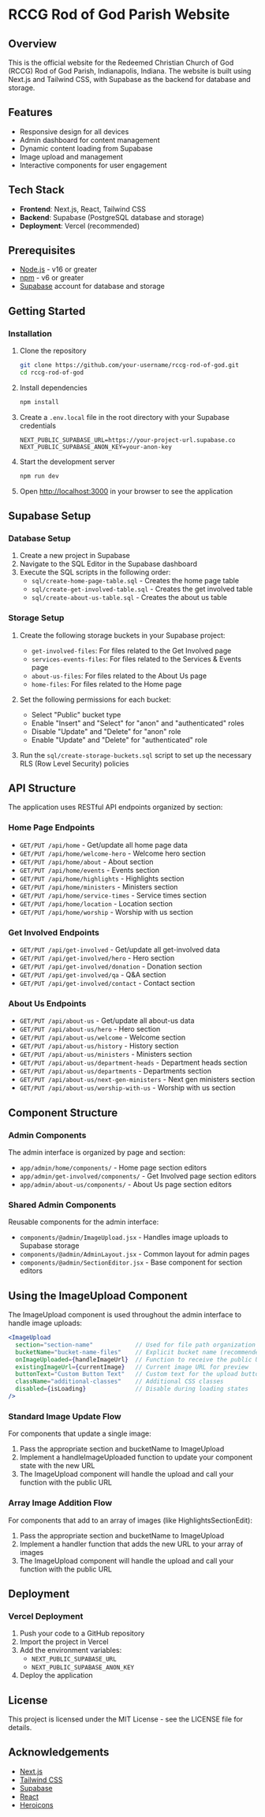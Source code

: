 # RCCG Rod of God Parish Website

## Overview

This is the official website for the Redeemed Christian Church of God (RCCG) Rod of God Parish, Indianapolis, Indiana. The website is built using Next.js and Tailwind CSS, with Supabase as the backend for database and storage.

## Features

- Responsive design for all devices
- Admin dashboard for content management
- Dynamic content loading from Supabase
- Image upload and management
- Interactive components for user engagement

## Tech Stack

- **Frontend**: Next.js, React, Tailwind CSS
- **Backend**: Supabase (PostgreSQL database and storage)
- **Deployment**: Vercel (recommended)

## Prerequisites

- [Node.js](https://nodejs.org/en/) - v16 or greater
- [npm](https://www.npmjs.com/) - v6 or greater
- [Supabase](https://supabase.com) account for database and storage

## Getting Started

### Installation

1. Clone the repository
   ```bash
   git clone https://github.com/your-username/rccg-rod-of-god.git
   cd rccg-rod-of-god
   ```

2. Install dependencies
   ```bash
   npm install
   ```

3. Create a `.env.local` file in the root directory with your Supabase credentials
   ```
   NEXT_PUBLIC_SUPABASE_URL=https://your-project-url.supabase.co
   NEXT_PUBLIC_SUPABASE_ANON_KEY=your-anon-key
   ```

4. Start the development server
   ```bash
   npm run dev
   ```

5. Open [http://localhost:3000](http://localhost:3000) in your browser to see the application

## Supabase Setup

### Database Setup

1. Create a new project in Supabase
2. Navigate to the SQL Editor in the Supabase dashboard
3. Execute the SQL scripts in the following order:
   - `sql/create-home-page-table.sql` - Creates the home page table
   - `sql/create-get-involved-table.sql` - Creates the get involved table
   - `sql/create-about-us-table.sql` - Creates the about us table

### Storage Setup

1. Create the following storage buckets in your Supabase project:
   - `get-involved-files`: For files related to the Get Involved page
   - `services-events-files`: For files related to the Services & Events page
   - `about-us-files`: For files related to the About Us page
   - `home-files`: For files related to the Home page

2. Set the following permissions for each bucket:
   - Select "Public" bucket type
   - Enable "Insert" and "Select" for "anon" and "authenticated" roles
   - Disable "Update" and "Delete" for "anon" role
   - Enable "Update" and "Delete" for "authenticated" role

3. Run the `sql/create-storage-buckets.sql` script to set up the necessary RLS (Row Level Security) policies

## API Structure

The application uses RESTful API endpoints organized by section:

### Home Page Endpoints
- `GET/PUT /api/home` - Get/update all home page data
- `GET/PUT /api/home/welcome-hero` - Welcome hero section
- `GET/PUT /api/home/about` - About section
- `GET/PUT /api/home/events` - Events section
- `GET/PUT /api/home/highlights` - Highlights section
- `GET/PUT /api/home/ministers` - Ministers section
- `GET/PUT /api/home/service-times` - Service times section
- `GET/PUT /api/home/location` - Location section
- `GET/PUT /api/home/worship` - Worship with us section

### Get Involved Endpoints
- `GET/PUT /api/get-involved` - Get/update all get-involved data
- `GET/PUT /api/get-involved/hero` - Hero section
- `GET/PUT /api/get-involved/donation` - Donation section
- `GET/PUT /api/get-involved/qa` - Q&A section
- `GET/PUT /api/get-involved/contact` - Contact section

### About Us Endpoints
- `GET/PUT /api/about-us` - Get/update all about-us data
- `GET/PUT /api/about-us/hero` - Hero section
- `GET/PUT /api/about-us/welcome` - Welcome section
- `GET/PUT /api/about-us/history` - History section
- `GET/PUT /api/about-us/ministers` - Ministers section
- `GET/PUT /api/about-us/department-heads` - Department heads section
- `GET/PUT /api/about-us/departments` - Departments section
- `GET/PUT /api/about-us/next-gen-ministers` - Next gen ministers section
- `GET/PUT /api/about-us/worship-with-us` - Worship with us section

## Component Structure

### Admin Components

The admin interface is organized by page and section:

- `app/admin/home/components/` - Home page section editors
- `app/admin/get-involved/components/` - Get Involved page section editors
- `app/admin/about-us/components/` - About Us page section editors

### Shared Admin Components

Reusable components for the admin interface:

- `components/@admin/ImageUpload.jsx` - Handles image uploads to Supabase storage
- `components/@admin/AdminLayout.jsx` - Common layout for admin pages
- `components/@admin/SectionEditor.jsx` - Base component for section editors

## Using the ImageUpload Component

The ImageUpload component is used throughout the admin interface to handle image uploads:

```jsx
<ImageUpload
  section="section-name"            // Used for file path organization within the bucket
  bucketName="bucket-name-files"    // Explicit bucket name (recommended)
  onImageUploaded={handleImageUrl}  // Function to receive the public URL
  existingImageUrl={currentImage}   // Current image URL for preview
  buttonText="Custom Button Text"   // Custom text for the upload button
  className="additional-classes"    // Additional CSS classes
  disabled={isLoading}              // Disable during loading states
/>
```

### Standard Image Update Flow
For components that update a single image:
1. Pass the appropriate section and bucketName to ImageUpload
2. Implement a handleImageUploaded function to update your component state with the new URL
3. The ImageUpload component will handle the upload and call your function with the public URL

### Array Image Addition Flow
For components that add to an array of images (like HighlightsSectionEdit):
1. Pass the appropriate section and bucketName to ImageUpload
2. Implement a handler function that adds the new URL to your array of images
3. The ImageUpload component will handle the upload and call your function with the public URL

## Deployment

### Vercel Deployment

1. Push your code to a GitHub repository
2. Import the project in Vercel
3. Add the environment variables:
   - `NEXT_PUBLIC_SUPABASE_URL`
   - `NEXT_PUBLIC_SUPABASE_ANON_KEY`
4. Deploy the application

## License

This project is licensed under the MIT License - see the LICENSE file for details.

## Acknowledgements

- [Next.js](https://nextjs.org/)
- [Tailwind CSS](https://tailwindcss.com/)
- [Supabase](https://supabase.com/)
- [React](https://reactjs.org/)
- [Heroicons](https://heroicons.com/)
